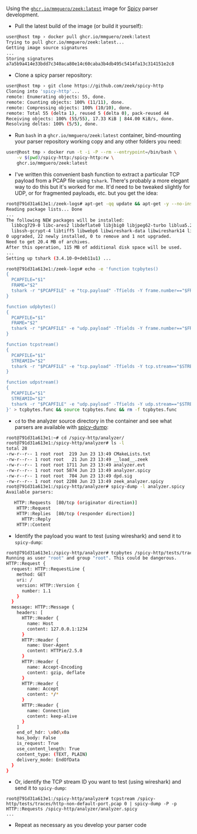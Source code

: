 Using the [`ghcr.io/mmguero/zeek:latest`](https://github.com/mmguero/zeek-docker) image for [Spicy](https://docs.zeek.org/projects/spicy/en/latest/index.html) parser development.

* Pull the latest build of the image (or build it yourself):

```bash
user@host tmp › docker pull ghcr.io/mmguero/zeek:latest
Trying to pull ghcr.io/mmguero/zeek:latest...
Getting image source signatures
...
Storing signatures
a7a5b9a414e33bdd7c340aca80e14c60caba3b4db495c5414fa13c314151e2c8
```

* Clone a spicy parser repository:

```bash
user@host tmp › git clone https://github.com/zeek/spicy-http
Cloning into 'spicy-http'...
remote: Enumerating objects: 55, done.
remote: Counting objects: 100% (11/11), done.
remote: Compressing objects: 100% (10/10), done.
remote: Total 55 (delta 1), reused 5 (delta 0), pack-reused 44
Receiving objects: 100% (55/55), 17.33 KiB | 844.00 KiB/s, done.
Resolving deltas: 100% (5/5), done.
```

* Run `bash` in a `ghcr.io/mmguero/zeek:latest` container, bind-mounting your parser repository working copy and any other folders you need:

```bash
user@host tmp › docker run -t -i -P --rm --entrypoint=/bin/bash \
    -v $(pwd)/spicy-http:/spicy-http:rw \
    ghcr.io/mmguero/zeek:latest
```

* I've written this convenient bash function to extract a particular TCP payload from a PCAP file using `tshark`. There's probably a more elegant way to do this but it's worked for me. It'd need to be tweaked slightly for UDP, or for fragmented payloads, etc. but you get the idea:

```bash
root@791d31a613e1:/zeek-logs# apt-get -qq update && apt-get -y --no-install-recommends install tshark
Reading package lists... Done
...
The following NEW packages will be installed:
  libbcg729-0 libc-ares2 libdeflate0 libjbig0 libjpeg62-turbo liblua5.2-0 libnl-3-200 libnl-genl-3-200 libsbc1 libsmi2ldbl libsnappy1v5 libspandsp2 libspeexdsp1
  libssh-gcrypt-4 libtiff5 libwebp6 libwireshark-data libwireshark14 libwiretap11 libwsutil12 tshark wireshark-common
0 upgraded, 22 newly installed, 0 to remove and 1 not upgraded.
Need to get 20.4 MB of archives.
After this operation, 115 MB of additional disk space will be used.
...
Setting up tshark (3.4.10-0+deb11u1) ...

root@791d31a613e1:/zeek-logs# echo -e 'function tcpbytes()
{
  PCAPFILE="$1"
  FRAME="$2"
  tshark -r "$PCAPFILE" -e "tcp.payload" -Tfields -Y frame.number=="$FRAME" | sed "s/://g" | xxd -r -p
}

function udpbytes()
{
  PCAPFILE="$1"
  FRAME="$2"
  tshark -r "$PCAPFILE" -e "udp.payload" -Tfields -Y frame.number=="$FRAME" | sed "s/://g" | xxd -r -p
}

function tcpstream()
{
  PCAPFILE="$1"
  STREAMID="$2"
  tshark -r "$PCAPFILE" -e "tcp.payload" -Tfields -Y tcp.stream=="$STREAMID" | sed "s/://g" | xxd -r -p
}

function udpstream()
{
  PCAPFILE="$1"
  STREAMID="$2"
  tshark -r "$PCAPFILE" -e "udp.payload" -Tfields -Y udp.stream=="$STREAMID" | sed "s/://g" | xxd -r -p
}' > tcpbytes.func && source tcpbytes.func && rm -f tcpbytes.func
```

* `cd` to the analyzer source directory in the container and see what parsers are available with [spicy-dump](https://docs.zeek.org/projects/spicy/en/latest/toolchain.html#spicy-dump):

```bash
root@791d31a613e1:~# cd /spicy-http/analyzer/
root@791d31a613e1:/spicy-http/analyzer# ls -l
total 28
-rw-r--r-- 1 root root  219 Jun 23 13:49 CMakeLists.txt
-rw-r--r-- 1 root root   21 Jun 23 13:49 __load__.zeek
-rw-r--r-- 1 root root 1711 Jun 23 13:49 analyzer.evt
-rw-r--r-- 1 root root 5874 Jun 23 13:49 analyzer.spicy
-rw-r--r-- 1 root root  704 Jun 23 13:49 dpd.sig
-rw-r--r-- 1 root root 2208 Jun 23 13:49 zeek_analyzer.spicy
root@791d31a613e1:/spicy-http/analyzer# spicy-dump -l analyzer.spicy 
Available parsers:

   HTTP::Requests  [80/tcp (originator direction)]
    HTTP::Request 
    HTTP::Replies  [80/tcp (responder direction)]
      HTTP::Reply 
    HTTP::Content 
```

* Identify the payload you want to test (using wireshark) and send it to `spicy-dump`:


```bash
root@791d31a613e1:/spicy-http/analyzer# tcpbytes /spicy-http/tests/traces/http-non-default-port.pcap 5 | spicy-dump -P -p HTTP::Request /spicy-http/analyzer/analyzer.spicy 
Running as user "root" and group "root". This could be dangerous.
HTTP::Request {
  request: HTTP::RequestLine {
    method: GET
    uri: /
    version: HTTP::Version {
      number: 1.1
    }
  }
  message: HTTP::Message {
    headers: [
      HTTP::Header {
        name: Host
        content: 127.0.0.1:1234
      }
      HTTP::Header {
        name: User-Agent
        content: HTTPie/2.5.0
      }
      HTTP::Header {
        name: Accept-Encoding
        content: gzip, deflate
      }
      HTTP::Header {
        name: Accept
        content: */*
      }
      HTTP::Header {
        name: Connection
        content: keep-alive
      }
    ]
    end_of_hdr: \x0d\x0a
    has_body: False
    is_request: True
    use_content_length: True
    content_type: (TEXT, PLAIN)
    delivery_mode: EndOfData
  }
}
```

* Or, identify the TCP stream ID you want to test (using wireshark) and send it to `spicy-dump`:

```
root@791d31a613e1:/spicy-http/analyzer# tcpstream /spicy-http/tests/traces/http-non-default-port.pcap 0 | spicy-dump -P -p HTTP::Requests /spicy-http/analyzer/analyzer.spicy
...
```

* Repeat as necessary as you develop your parser code